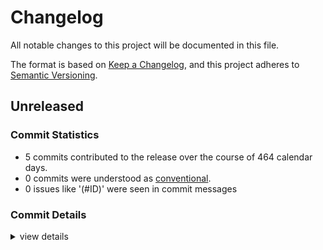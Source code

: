 # Changelog

All notable changes to this project will be documented in this file.

The format is based on [Keep a Changelog](https://keepachangelog.com/en/1.0.0/),
and this project adheres to [Semantic Versioning](https://semver.org/spec/v2.0.0.html).

## Unreleased

### Commit Statistics

<csr-read-only-do-not-edit/>

 - 5 commits contributed to the release over the course of 464 calendar days.
 - 0 commits were understood as [conventional](https://www.conventionalcommits.org).
 - 0 issues like '(#ID)' were seen in commit messages

### Commit Details

<csr-read-only-do-not-edit/>

<details><summary>view details</summary>

 * **Uncategorized**
    - Added changelog to make smart-release happy ([`a034527`](https://github.com/berdandy/gw2search/commit/a0345274ab6b2c876fcbb25c5df64ff9dcd639a6))
    - Fixed quoting of double quotes in csv format ([`3934893`](https://github.com/berdandy/gw2search/commit/3934893283817ec1692b71a2577c12ea7e8a4e6d))
    - Added pet icon to model ([`d2d7aa4`](https://github.com/berdandy/gw2search/commit/d2d7aa494c88a6849729a1ececabb15e2e91e078))
    - Added json exporter and some additional data ([`b22b0ee`](https://github.com/berdandy/gw2search/commit/b22b0eec5be285843c6735d8b5ace71947782b21))
    - Refactor to implement pretty-print/id/csv output as a derive macro ([`c0a092c`](https://github.com/berdandy/gw2search/commit/c0a092c93092cb2e19b27f7a121b490b76ce6f28))
</details>

